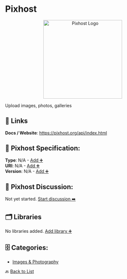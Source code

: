 # Pixhost
<p align="center">
    <img width="256" src="https://raw.githubusercontent.com/apis-list/apis-list/main/apis/pixhost/logo_256x256.png" alt="Pixhost Logo"/>
</p>
Upload images, photos, galleries

##  🔗 Links
**Docs / Website**: https://pixhost.org/api/index.html

## 🧬 Pixhost Specification:
**Type**: N/A - [Add ➕](https://github.com/apis-list/apis-list/edit/main/apis.yaml#L15041)  
**URI**: N/A - [Add ➕](https://github.com/apis-list/apis-list/edit/main/apis.yaml#L15041)  
**Version**: N/A - [Add ➕](https://github.com/apis-list/apis-list/edit/main/apis.yaml#L15041)

## 💬 Pixhost Discussion:
Not yet started. [Start discussion ➡️](https://github.com/apis-list/apis-list/discussions/new)

## 🗂️ Libraries

No libraries added. [Add library ➕](https://github.com/apis-list/apis-list/edit/main/apis.yaml#L15041)    


## 🗄️ Categories:
- [Images & Photography](https://github.com/apis-list/apis-list#images--photography-)

🔙  [Back to List](https://github.com/apis-list/apis-list)
